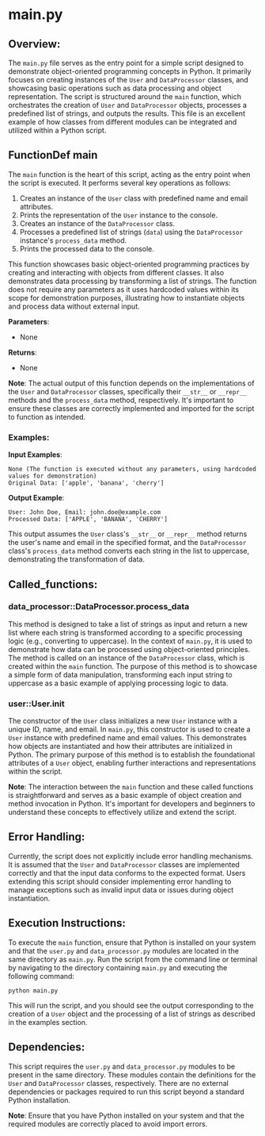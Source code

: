 # main.py

## Overview:
The `main.py` file serves as the entry point for a simple script designed to demonstrate object-oriented programming concepts in Python. It primarily focuses on creating instances of the `User` and `DataProcessor` classes, and showcasing basic operations such as data processing and object representation. The script is structured around the `main` function, which orchestrates the creation of `User` and `DataProcessor` objects, processes a predefined list of strings, and outputs the results. This file is an excellent example of how classes from different modules can be integrated and utilized within a Python script.

## FunctionDef main

The `main` function is the heart of this script, acting as the entry point when the script is executed. It performs several key operations as follows:

1. Creates an instance of the `User` class with predefined name and email attributes.
2. Prints the representation of the `User` instance to the console.
3. Creates an instance of the `DataProcessor` class.
4. Processes a predefined list of strings (`data`) using the `DataProcessor` instance's `process_data` method.
5. Prints the processed data to the console.

This function showcases basic object-oriented programming practices by creating and interacting with objects from different classes. It also demonstrates data processing by transforming a list of strings. The function does not require any parameters as it uses hardcoded values within its scope for demonstration purposes, illustrating how to instantiate objects and process data without external input.

**Parameters**:
- None

**Returns**:
- None

**Note**: The actual output of this function depends on the implementations of the `User` and `DataProcessor` classes, specifically their `__str__` or `__repr__` methods and the `process_data` method, respectively. It's important to ensure these classes are correctly implemented and imported for the script to function as intended.

### Examples:
**Input Examples**: 
```
None (The function is executed without any parameters, using hardcoded values for demonstration)
Original Data: ['apple', 'banana', 'cherry']
```

**Output Example**:
```
User: John Doe, Email: john.doe@example.com
Processed Data: ['APPLE', 'BANANA', 'CHERRY']
```
This output assumes the `User` class's `__str__` or `__repr__` method returns the user's name and email in the specified format, and the `DataProcessor` class's `process_data` method converts each string in the list to uppercase, demonstrating the transformation of data.

## Called_functions:

### data_processor::DataProcessor.process_data
This method is designed to take a list of strings as input and return a new list where each string is transformed according to a specific processing logic (e.g., converting to uppercase). In the context of `main.py`, it is used to demonstrate how data can be processed using object-oriented principles. The method is called on an instance of the `DataProcessor` class, which is created within the `main` function. The purpose of this method is to showcase a simple form of data manipulation, transforming each input string to uppercase as a basic example of applying processing logic to data.

### user::User.__init__
The constructor of the `User` class initializes a new `User` instance with a unique ID, name, and email. In `main.py`, this constructor is used to create a `User` instance with predefined name and email values. This demonstrates how objects are instantiated and how their attributes are initialized in Python. The primary purpose of this method is to establish the foundational attributes of a `User` object, enabling further interactions and representations within the script.

**Note**: The interaction between the `main` function and these called functions is straightforward and serves as a basic example of object creation and method invocation in Python. It's important for developers and beginners to understand these concepts to effectively utilize and extend the script.

## Error Handling:
Currently, the script does not explicitly include error handling mechanisms. It is assumed that the `User` and `DataProcessor` classes are implemented correctly and that the input data conforms to the expected format. Users extending this script should consider implementing error handling to manage exceptions such as invalid input data or issues during object instantiation.

## Execution Instructions:
To execute the `main` function, ensure that Python is installed on your system and that the `user.py` and `data_processor.py` modules are located in the same directory as `main.py`. Run the script from the command line or terminal by navigating to the directory containing `main.py` and executing the following command:
```
python main.py
```
This will run the script, and you should see the output corresponding to the creation of a `User` object and the processing of a list of strings as described in the examples section.

## Dependencies:
This script requires the `user.py` and `data_processor.py` modules to be present in the same directory. These modules contain the definitions for the `User` and `DataProcessor` classes, respectively. There are no external dependencies or packages required to run this script beyond a standard Python installation.

**Note**: Ensure that you have Python installed on your system and that the required modules are correctly placed to avoid import errors.